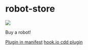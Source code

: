 # robot-store
![](https://cloud.githubusercontent.com/assets/14964166/10423929/7f60f950-70d3-11e5-9312-2af20a5956cf.png)

Buy a robot!

[Plugin in manifest](http://rpm-user.github.io/robot-store/github.json)
[hook.io cdd plugin](https://hook.io/rpm-user/github-issues/source)
